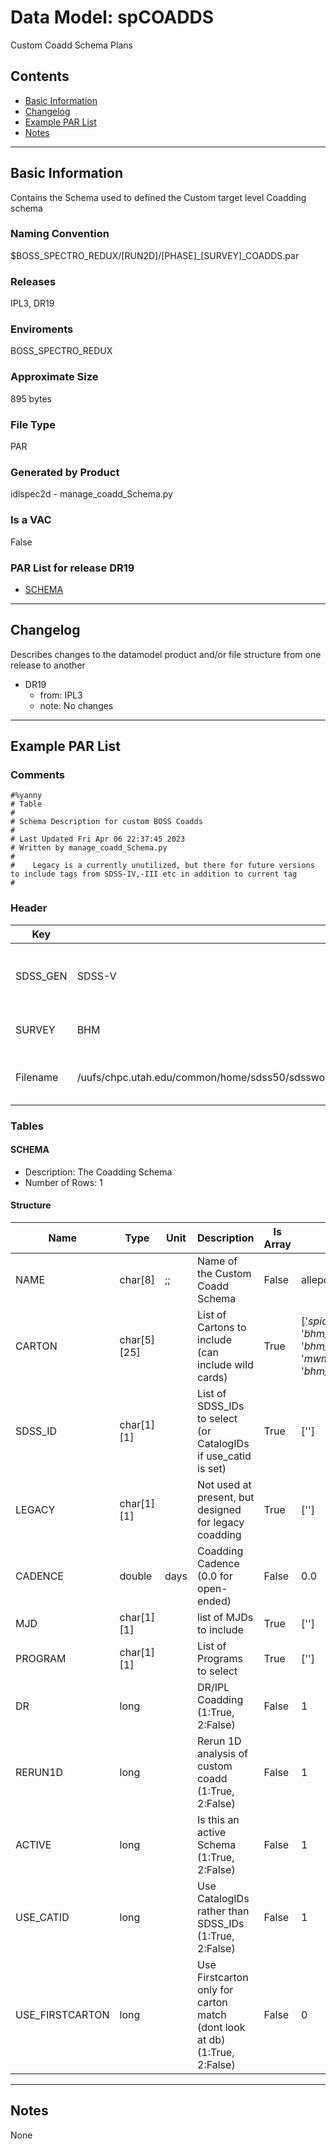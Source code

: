 # Data Model: spCOADDS


Custom Coadd Schema Plans


## Contents
- [Basic Information](#basic-information)
- [Changelog](#changelog)
- [Example PAR List](#example-par-list)
- [Notes](#notes)

---

## Basic Information
Contains the Schema used to defined the Custom target level Coadding schema

### Naming Convention
$BOSS_SPECTRO_REDUX/[RUN2D]/[PHASE]_[SURVEY]_COADDS.par

### Releases
IPL3, DR19

### Enviroments
BOSS_SPECTRO_REDUX

### Approximate Size
895 bytes

### File Type
PAR

### Generated by Product
idlspec2d - manage_coadd_Schema.py

### Is a VAC
False

### PAR List for release DR19
  - [SCHEMA](#SCHEMA)

---

## Changelog
Describes changes to the datamodel product and/or file structure from one release to another
 - DR19
   - from: IPL3
   - note: No changes

---
## Example PAR List
### Comments
```
#%yanny
# Table
#
# Schema Description for custom BOSS Coadds
#
# Last Updated Fri Apr 06 22:37:45 2023
# Written by manage_coadd_Schema.py
#
#    Legacy is a currently unutilized, but there for future versions to include tags from SDSS-IV,-III etc in addition to current tag
#
```

### Header

Key | Value | Comment | |
| --- | --- | --- | --- |
| SDSS_GEN | SDSS-V | The associated SDSS Generation (or phase) |
| SURVEY | BHM | The associated survey |
| Filename | /uufs/chpc.utah.edu/common/home/sdss50/sdsswork/bhm/boss/spectro/redux/v6_1_3/SDSSV_BHM_COADDS.par | the filename (and path) of this file |


### Tables


#### SCHEMA
- Description: The Coadding Schema
- Number of Rows: 1

#### Structure
Name | Type | Unit | Description | Is Array | Example |
| --- | --- | --- | --- | --- | --- |
 | NAME | char[8] | ;; | Name of the Custom Coadd Schema | False | allepoch |
 | CARTON | char[5][25] |  | List of Cartons to include (can include wild cards) | True | ['*spiders*', '*bhm_gua*', '*bhm_csc*', '*mwm_erosita*', '*bhm_colr_galaxies*'] |
 | SDSS_ID | char[1][1] |  | List of SDSS_IDs to select (or CatalogIDs if use_catid is set) | True | [''] |
 | LEGACY | char[1][1] |  | Not used at present, but designed for legacy coadding | True | [''] |
 | CADENCE | double | days | Coadding Cadence (0.0 for open-ended) | False | 0.0 |
 | MJD | char[1][1] |  | list of MJDs to include | True | [''] |
 | PROGRAM | char[1][1] |  | List of Programs to select | True | [''] |
 | DR | long |  | DR/IPL Coadding (1:True, 2:False) | False | 1 |
 | RERUN1D | long |  | Rerun 1D analysis of custom coadd  (1:True, 2:False) | False | 1 |
 | ACTIVE | long |  | Is this an active Schema (1:True, 2:False) | False | 1 |
 | USE_CATID | long |  | Use CatalogIDs rather than SDSS_IDs  (1:True, 2:False) | False | 1 |
 | USE_FIRSTCARTON | long |  | Use Firstcarton only for carton match (dont look at db)   (1:True, 2:False) | False | 0 |


---
## Notes
None